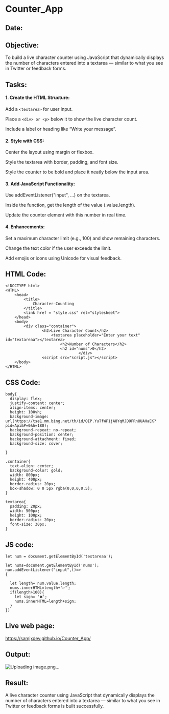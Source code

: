 # Counter_App
## Date:
## Objective:
To build a live character counter using JavaScript that dynamically displays the number of characters entered into a textarea — similar to what you see in Twitter or feedback forms.

## Tasks:

#### 1. Create the HTML Structure:
Add a ```<textarea>``` for user input.

Place a ```<div> or <p>``` below it to show the live character count.

Include a label or heading like “Write your message”.

#### 2. Style with CSS:
Center the layout using margin or flexbox.

Style the textarea with border, padding, and font size.

Style the counter to be bold and place it neatly below the input area.

#### 3. Add JavaScript Functionality:
Use addEventListener("input", ...) on the textarea.

Inside the function, get the length of the value (.value.length).

Update the counter element with this number in real time.

#### 4. Enhancements:
Set a maximum character limit (e.g., 100) and show remaining characters.

Change the text color if the user exceeds the limit.

Add emojis or icons using Unicode for visual feedback.
## HTML Code:
```
<!DOCTYPE html>
<HTML>
    <head>
        <title>
            Character-Counting
        </title>
        <link href = "style.css" rel="stylesheet">
    </head>
    <body>
        <div class="container">
                <h2>Live Character Count</h2>
                    <textarea placeholder="Enter your text" id="textareaa"></textarea>
                        <h2>Number of Characters</h2>
                        <h2 id="nums">0</h2>
                                </div>
                <script src="script.js"></script>
    </body>
</HTML>
```

## CSS Code:
```
body{
  display: flex;
  justify-content: center;
  align-items: center;
  height: 100vh;
  background-image: url(https://tse1.mm.bing.net/th/id/OIP.YuTfWF1jA8YqMJDOFRn8UAHaEK?pid=Api&P=0&h=180);
  background-repeat: no-repeat;
  background-position: center;
  background-attachment: fixed;
  background-size: cover;
  
}

.container{
  text-align: center;
  background-color: gold;
  width: 800px;
  height: 400px;
  border-radius: 20px;
  box-shadow: 0 0 5px rgba(0,0,0,0.5);
}

textarea{
  padding: 20px;
  width: 500px;
  height: 100px;
  border-radius: 20px;
  font-size: 30px;
}
```

## JS code:
```
let num = document.getElementById('textareaa');

let nums=document.getElementById('nums');
num.addEventListener("input",()=>
{

  let length= num.value.length;
  nums.innerHTML=length+'✅';  
  if(length>100){
    let sign= '❌';
    nums.innerHTML=length+sign;
  }
})
```
## Live web page:
https://samjxdev.github.io/Counter_App/

## Output:
![Uploading image.png…]()


## Result:
A live character counter using JavaScript that dynamically displays the number of characters entered into a textarea — similar to what you see in Twitter or feedback forms is built successfully.
